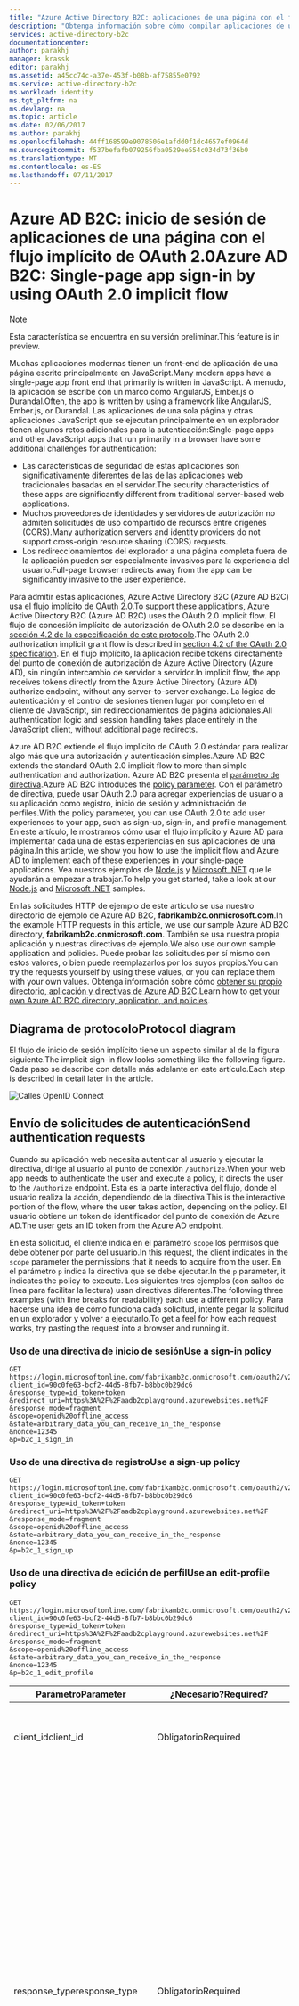 ```yaml
---
title: "Azure Active Directory B2C: aplicaciones de una página con el flujo implícito | Microsoft Docs"
description: "Obtenga información sobre cómo compilar aplicaciones de una página directamente con el flujo implícito de OAuth 2.0 con Azure Active Directory B2C."
services: active-directory-b2c
documentationcenter: 
author: parakhj
manager: krassk
editor: parakhj
ms.assetid: a45cc74c-a37e-453f-b08b-af75855e0792
ms.service: active-directory-b2c
ms.workload: identity
ms.tgt_pltfrm: na
ms.devlang: na
ms.topic: article
ms.date: 02/06/2017
ms.author: parakhj
ms.openlocfilehash: 44ff168599e9078506e1afdd0f1dc4657ef0964d
ms.sourcegitcommit: f537befafb079256fba0529ee554c034d73f36b0
ms.translationtype: MT
ms.contentlocale: es-ES
ms.lasthandoff: 07/11/2017
---
```

# <a name="azure-ad-b2c-single-page-app-sign-in-by-using-oauth-20-implicit-flow"></a><span data-ttu-id="a3aec-103">Azure AD B2C: inicio de sesión de aplicaciones de una página con el flujo implícito de OAuth 2.0</span><span class="sxs-lookup"><span data-stu-id="a3aec-103">Azure AD B2C: Single-page app sign-in by using OAuth 2.0 implicit flow</span></span>

> [!NOTE]
> <span data-ttu-id="a3aec-104">Esta característica se encuentra en su versión preliminar.</span><span class="sxs-lookup"><span data-stu-id="a3aec-104">This feature is in preview.</span></span>
> 

<span data-ttu-id="a3aec-105">Muchas aplicaciones modernas tienen un front-end de aplicación de una página escrito principalmente en JavaScript.</span><span class="sxs-lookup"><span data-stu-id="a3aec-105">Many modern apps have a single-page app front end that primarily is written in JavaScript.</span></span> <span data-ttu-id="a3aec-106">A menudo, la aplicación se escribe con un marco como AngularJS, Ember.js o Durandal.</span><span class="sxs-lookup"><span data-stu-id="a3aec-106">Often, the app is written by using a framework like AngularJS, Ember.js, or Durandal.</span></span> <span data-ttu-id="a3aec-107">Las aplicaciones de una sola página y otras aplicaciones JavaScript que se ejecutan principalmente en un explorador tienen algunos retos adicionales para la autenticación:</span><span class="sxs-lookup"><span data-stu-id="a3aec-107">Single-page apps and other JavaScript apps that run primarily in a browser have some additional challenges for authentication:</span></span>

* <span data-ttu-id="a3aec-108">Las características de seguridad de estas aplicaciones son significativamente diferentes de las de las aplicaciones web tradicionales basadas en el servidor.</span><span class="sxs-lookup"><span data-stu-id="a3aec-108">The security characteristics of these apps are significantly different from traditional server-based web applications.</span></span>
* <span data-ttu-id="a3aec-109">Muchos proveedores de identidades y servidores de autorización no admiten solicitudes de uso compartido de recursos entre orígenes (CORS).</span><span class="sxs-lookup"><span data-stu-id="a3aec-109">Many authorization servers and identity providers do not support cross-origin resource sharing (CORS) requests.</span></span>
* <span data-ttu-id="a3aec-110">Los redireccionamientos del explorador a una página completa fuera de la aplicación pueden ser especialmente invasivos para la experiencia del usuario.</span><span class="sxs-lookup"><span data-stu-id="a3aec-110">Full-page browser redirects away from the app can be significantly invasive to the user experience.</span></span>

<span data-ttu-id="a3aec-111">Para admitir estas aplicaciones, Azure Active Directory B2C (Azure AD B2C) usa el flujo implícito de OAuth 2.0.</span><span class="sxs-lookup"><span data-stu-id="a3aec-111">To support these applications, Azure Active Directory B2C (Azure AD B2C) uses the OAuth 2.0 implicit flow.</span></span> <span data-ttu-id="a3aec-112">El flujo de concesión implícito de autorización de OAuth 2.0 se describe en la [sección 4.2 de la especificación de este protocolo](http://tools.ietf.org/html/rfc6749).</span><span class="sxs-lookup"><span data-stu-id="a3aec-112">The OAuth 2.0 authorization implicit grant flow is described in [section 4.2 of the OAuth 2.0 specification](http://tools.ietf.org/html/rfc6749).</span></span> <span data-ttu-id="a3aec-113">En el flujo implícito, la aplicación recibe tokens directamente del punto de conexión de autorización de Azure Active Directory (Azure AD), sin ningún intercambio de servidor a servidor.</span><span class="sxs-lookup"><span data-stu-id="a3aec-113">In implicit flow, the app receives tokens directly from the Azure Active Directory (Azure AD) authorize endpoint, without any server-to-server exchange.</span></span> <span data-ttu-id="a3aec-114">La lógica de autenticación y el control de sesiones tienen lugar por completo en el cliente de JavaScript, sin redireccionamientos de página adicionales.</span><span class="sxs-lookup"><span data-stu-id="a3aec-114">All authentication logic and session handling takes place entirely in the JavaScript client, without additional page redirects.</span></span>

<span data-ttu-id="a3aec-115">Azure AD B2C extiende el flujo implícito de OAuth 2.0 estándar para realizar algo más que una autorización y autenticación simples.</span><span class="sxs-lookup"><span data-stu-id="a3aec-115">Azure AD B2C extends the standard OAuth 2.0 implicit flow to more than simple authentication and authorization.</span></span> <span data-ttu-id="a3aec-116">Azure AD B2C presenta el [parámetro de directiva](active-directory-b2c-reference-policies.md).</span><span class="sxs-lookup"><span data-stu-id="a3aec-116">Azure AD B2C introduces the [policy parameter](active-directory-b2c-reference-policies.md).</span></span> <span data-ttu-id="a3aec-117">Con el parámetro de directiva, puede usar OAuth 2.0 para agregar experiencias de usuario a su aplicación como registro, inicio de sesión y administración de perfiles.</span><span class="sxs-lookup"><span data-stu-id="a3aec-117">With the policy parameter, you can use OAuth 2.0 to add user experiences to your app, such as sign-up, sign-in, and profile management.</span></span> <span data-ttu-id="a3aec-118">En este artículo, le mostramos cómo usar el flujo implícito y Azure AD para implementar cada una de estas experiencias en sus aplicaciones de una página.</span><span class="sxs-lookup"><span data-stu-id="a3aec-118">In this article, we show you how to use the implicit flow and Azure AD to implement each of these experiences in your single-page applications.</span></span> <span data-ttu-id="a3aec-119">Vea nuestros ejemplos de [Node.js](https://github.com/Azure-Samples/active-directory-b2c-javascript-singlepageapp-nodejs-webapi) y [Microsoft .NET](https://github.com/Azure-Samples/active-directory-b2c-javascript-singlepageapp-dotnet-webapi) que le ayudarán a empezar a trabajar.</span><span class="sxs-lookup"><span data-stu-id="a3aec-119">To help you get started, take a look at our [Node.js](https://github.com/Azure-Samples/active-directory-b2c-javascript-singlepageapp-nodejs-webapi) and [Microsoft .NET](https://github.com/Azure-Samples/active-directory-b2c-javascript-singlepageapp-dotnet-webapi) samples.</span></span>

<span data-ttu-id="a3aec-120">En las solicitudes HTTP de ejemplo de este artículo se usa nuestro directorio de ejemplo de Azure AD B2C, **fabrikamb2c.onmicrosoft.com**.</span><span class="sxs-lookup"><span data-stu-id="a3aec-120">In the example HTTP requests in this article, we use our sample Azure AD B2C directory, **fabrikamb2c.onmicrosoft.com**.</span></span> <span data-ttu-id="a3aec-121">También se usa nuestra propia aplicación y nuestras directivas de ejemplo.</span><span class="sxs-lookup"><span data-stu-id="a3aec-121">We also use our own sample application and policies.</span></span> <span data-ttu-id="a3aec-122">Puede probar las solicitudes por sí mismo con estos valores, o bien puede reemplazarlos por los suyos propios.</span><span class="sxs-lookup"><span data-stu-id="a3aec-122">You can try the requests yourself by using these values, or you can replace them with your own values.</span></span>
<span data-ttu-id="a3aec-123">Obtenga información sobre cómo [obtener su propio directorio, aplicación y directivas de Azure AD B2C](#use-your-own-b2c-tenant).</span><span class="sxs-lookup"><span data-stu-id="a3aec-123">Learn how to [get your own Azure AD B2C directory, application, and policies](#use-your-own-b2c-tenant).</span></span>


## <a name="protocol-diagram"></a><span data-ttu-id="a3aec-124">Diagrama de protocolo</span><span class="sxs-lookup"><span data-stu-id="a3aec-124">Protocol diagram</span></span>

<span data-ttu-id="a3aec-125">El flujo de inicio de sesión implícito tiene un aspecto similar al de la figura siguiente.</span><span class="sxs-lookup"><span data-stu-id="a3aec-125">The implicit sign-in flow looks something like the following figure.</span></span> <span data-ttu-id="a3aec-126">Cada paso se describe con detalle más adelante en este artículo.</span><span class="sxs-lookup"><span data-stu-id="a3aec-126">Each step is described in detail later in the article.</span></span>

![Calles OpenID Connect](../media/active-directory-v2-flows/convergence_scenarios_implicit.png)

## <a name="send-authentication-requests"></a><span data-ttu-id="a3aec-128">Envío de solicitudes de autenticación</span><span class="sxs-lookup"><span data-stu-id="a3aec-128">Send authentication requests</span></span>
<span data-ttu-id="a3aec-129">Cuando su aplicación web necesita autenticar al usuario y ejecutar la directiva, dirige al usuario al punto de conexión `/authorize`.</span><span class="sxs-lookup"><span data-stu-id="a3aec-129">When your web app needs to authenticate the user and execute a policy, it directs the user to the `/authorize` endpoint.</span></span> <span data-ttu-id="a3aec-130">Esta es la parte interactiva del flujo, donde el usuario realiza la acción, dependiendo de la directiva.</span><span class="sxs-lookup"><span data-stu-id="a3aec-130">This is the interactive portion of the flow, where the user takes action, depending on the policy.</span></span> <span data-ttu-id="a3aec-131">El usuario obtiene un token de identificador del punto de conexión de Azure AD.</span><span class="sxs-lookup"><span data-stu-id="a3aec-131">The user gets an ID token from the Azure AD endpoint.</span></span>

<span data-ttu-id="a3aec-132">En esta solicitud, el cliente indica en el parámetro `scope` los permisos que debe obtener por parte del usuario.</span><span class="sxs-lookup"><span data-stu-id="a3aec-132">In this request, the client indicates in the `scope` parameter the permissions that it needs to acquire from the user.</span></span> <span data-ttu-id="a3aec-133">En el parámetro `p` indica la directiva que se debe ejecutar.</span><span class="sxs-lookup"><span data-stu-id="a3aec-133">In the `p` parameter, it indicates the policy to execute.</span></span> <span data-ttu-id="a3aec-134">Los siguientes tres ejemplos (con saltos de línea para facilitar la lectura) usan directivas diferentes.</span><span class="sxs-lookup"><span data-stu-id="a3aec-134">The following three examples (with line breaks for readability) each use a different policy.</span></span> <span data-ttu-id="a3aec-135">Para hacerse una idea de cómo funciona cada solicitud, intente pegar la solicitud en un explorador y volver a ejecutarlo.</span><span class="sxs-lookup"><span data-stu-id="a3aec-135">To get a feel for how each request works, try pasting the request into a browser and running it.</span></span>

### <a name="use-a-sign-in-policy"></a><span data-ttu-id="a3aec-136">Uso de una directiva de inicio de sesión</span><span class="sxs-lookup"><span data-stu-id="a3aec-136">Use a sign-in policy</span></span>
```
GET https://login.microsoftonline.com/fabrikamb2c.onmicrosoft.com/oauth2/v2.0/authorize?
client_id=90c0fe63-bcf2-44d5-8fb7-b8bbc0b29dc6
&response_type=id_token+token
&redirect_uri=https%3A%2F%2Faadb2cplayground.azurewebsites.net%2F
&response_mode=fragment
&scope=openid%20offline_access
&state=arbitrary_data_you_can_receive_in_the_response
&nonce=12345
&p=b2c_1_sign_in
```

### <a name="use-a-sign-up-policy"></a><span data-ttu-id="a3aec-137">Uso de una directiva de registro</span><span class="sxs-lookup"><span data-stu-id="a3aec-137">Use a sign-up policy</span></span>
```
GET https://login.microsoftonline.com/fabrikamb2c.onmicrosoft.com/oauth2/v2.0/authorize?
client_id=90c0fe63-bcf2-44d5-8fb7-b8bbc0b29dc6
&response_type=id_token+token
&redirect_uri=https%3A%2F%2Faadb2cplayground.azurewebsites.net%2F
&response_mode=fragment
&scope=openid%20offline_access
&state=arbitrary_data_you_can_receive_in_the_response
&nonce=12345
&p=b2c_1_sign_up
```

### <a name="use-an-edit-profile-policy"></a><span data-ttu-id="a3aec-138">Uso de una directiva de edición de perfil</span><span class="sxs-lookup"><span data-stu-id="a3aec-138">Use an edit-profile policy</span></span>
```
GET https://login.microsoftonline.com/fabrikamb2c.onmicrosoft.com/oauth2/v2.0/authorize?
client_id=90c0fe63-bcf2-44d5-8fb7-b8bbc0b29dc6
&response_type=id_token+token
&redirect_uri=https%3A%2F%2Faadb2cplayground.azurewebsites.net%2F
&response_mode=fragment
&scope=openid%20offline_access
&state=arbitrary_data_you_can_receive_in_the_response
&nonce=12345
&p=b2c_1_edit_profile
```

| <span data-ttu-id="a3aec-139">Parámetro</span><span class="sxs-lookup"><span data-stu-id="a3aec-139">Parameter</span></span> | <span data-ttu-id="a3aec-140">¿Necesario?</span><span class="sxs-lookup"><span data-stu-id="a3aec-140">Required?</span></span> | <span data-ttu-id="a3aec-141">Description</span><span class="sxs-lookup"><span data-stu-id="a3aec-141">Description</span></span> |
| --- | --- | --- |
| <span data-ttu-id="a3aec-142">client_id</span><span class="sxs-lookup"><span data-stu-id="a3aec-142">client_id</span></span> |<span data-ttu-id="a3aec-143">Obligatorio</span><span class="sxs-lookup"><span data-stu-id="a3aec-143">Required</span></span> |<span data-ttu-id="a3aec-144">Identificador de aplicación asignado a la aplicación en [Azure Portal](https://portal.azure.com).</span><span class="sxs-lookup"><span data-stu-id="a3aec-144">The application ID assigned to your app in the [Azure portal](https://portal.azure.com).</span></span> |
| <span data-ttu-id="a3aec-145">response_type</span><span class="sxs-lookup"><span data-stu-id="a3aec-145">response_type</span></span> |<span data-ttu-id="a3aec-146">Obligatorio</span><span class="sxs-lookup"><span data-stu-id="a3aec-146">Required</span></span> |<span data-ttu-id="a3aec-147">Debe incluir `id_token` para el inicio de sesión en OpenID Connect.</span><span class="sxs-lookup"><span data-stu-id="a3aec-147">Must include `id_token` for OpenID Connect sign-in.</span></span> <span data-ttu-id="a3aec-148">También puede incluir el tipo de respuesta `token`.</span><span class="sxs-lookup"><span data-stu-id="a3aec-148">It also can include the response type `token`.</span></span> <span data-ttu-id="a3aec-149">Si usa `token`, la aplicación puede recibir un token de acceso inmediatamente desde el punto de conexión autorizado sin realizar una segunda solicitud para autorizar el punto de conexión.</span><span class="sxs-lookup"><span data-stu-id="a3aec-149">If you use `token`, your app can immediately receive an access token from the authorize endpoint, without making a second request to the authorize endpoint.</span></span>  <span data-ttu-id="a3aec-150">Si usa el tipo de respuesta `token`, el parámetro `scope` debe contener un ámbito que indica para qué recurso se va a emitir el token.</span><span class="sxs-lookup"><span data-stu-id="a3aec-150">If you use the `token` response type, the `scope` parameter must contain a scope that indicates which resource to issue the token for.</span></span> |
| <span data-ttu-id="a3aec-151">redirect_uri</span><span class="sxs-lookup"><span data-stu-id="a3aec-151">redirect_uri</span></span> |<span data-ttu-id="a3aec-152">Recomendado</span><span class="sxs-lookup"><span data-stu-id="a3aec-152">Recommended</span></span> |<span data-ttu-id="a3aec-153">El URI de redireccionamiento de la aplicación, adonde la aplicación puede enviar y recibir las respuestas de autenticación.</span><span class="sxs-lookup"><span data-stu-id="a3aec-153">The redirect URI of your app, where authentication responses can be sent and received by your app.</span></span> <span data-ttu-id="a3aec-154">Debe coincidir exactamente con uno de los URI de redireccionamiento que ha registrado en el portal, con la excepción de que debe estar codificado como URL.</span><span class="sxs-lookup"><span data-stu-id="a3aec-154">It must exactly match one of the redirect URIs that you registered in the portal, except that it must be URL-encoded.</span></span> |
| <span data-ttu-id="a3aec-155">response_mode</span><span class="sxs-lookup"><span data-stu-id="a3aec-155">response_mode</span></span> |<span data-ttu-id="a3aec-156">Recomendado</span><span class="sxs-lookup"><span data-stu-id="a3aec-156">Recommended</span></span> |<span data-ttu-id="a3aec-157">Especifica el método que se usará para enviar el token resultante de nuevo a la aplicación.</span><span class="sxs-lookup"><span data-stu-id="a3aec-157">Specifies the method to use to send the resulting token back to your app.</span></span>  <span data-ttu-id="a3aec-158">Para los flujos implícitos, use `fragment`.</span><span class="sxs-lookup"><span data-stu-id="a3aec-158">For implicit flows, use `fragment`.</span></span> |
| <span data-ttu-id="a3aec-159">ámbito</span><span class="sxs-lookup"><span data-stu-id="a3aec-159">scope</span></span> |<span data-ttu-id="a3aec-160">Obligatorio</span><span class="sxs-lookup"><span data-stu-id="a3aec-160">Required</span></span> |<span data-ttu-id="a3aec-161">Una lista de ámbitos separada por espacios.</span><span class="sxs-lookup"><span data-stu-id="a3aec-161">A space-separated list of scopes.</span></span> <span data-ttu-id="a3aec-162">Un valor de ámbito único indica a Azure AD los dos permisos que se solicitan.</span><span class="sxs-lookup"><span data-stu-id="a3aec-162">A single scope value indicates to Azure AD both of the permissions that are being requested.</span></span> <span data-ttu-id="a3aec-163">El ámbito `openid` indica un permiso para iniciar sesión con el usuario y obtener los datos del usuario en forma de tokens de identificador.</span><span class="sxs-lookup"><span data-stu-id="a3aec-163">The `openid` scope indicates a permission to sign in the user and get data about the user in the form of ID tokens.</span></span> <span data-ttu-id="a3aec-164">(Hablaremos sobre esto posteriormente en el artículo). El ámbito `offline_access` es opcional para las aplicaciones web.</span><span class="sxs-lookup"><span data-stu-id="a3aec-164">(We'll talk about this more later in the article.) The `offline_access` scope is optional for web apps.</span></span> <span data-ttu-id="a3aec-165">Indica que la aplicación necesita un token de actualización para un acceso de larga duración a los recursos.</span><span class="sxs-lookup"><span data-stu-id="a3aec-165">It indicates that your app needs a refresh token for long-lived access to resources.</span></span> |
| <span data-ttu-id="a3aec-166">state</span><span class="sxs-lookup"><span data-stu-id="a3aec-166">state</span></span> |<span data-ttu-id="a3aec-167">Recomendado</span><span class="sxs-lookup"><span data-stu-id="a3aec-167">Recommended</span></span> |<span data-ttu-id="a3aec-168">Un valor incluido en la solicitud que también se devolverá en la respuesta del token.</span><span class="sxs-lookup"><span data-stu-id="a3aec-168">A value included in the request that also is returned in the token response.</span></span> <span data-ttu-id="a3aec-169">Puede ser una cadena de cualquier contenido que quiera usar.</span><span class="sxs-lookup"><span data-stu-id="a3aec-169">It can be a string of any content that you want to use.</span></span> <span data-ttu-id="a3aec-170">Se suele usar un valor único generado de manera aleatoria para evitar los ataques de falsificación de solicitudes entre sitios.</span><span class="sxs-lookup"><span data-stu-id="a3aec-170">Usually, a randomly generated, unique value is used, to prevent cross-site request forgery attacks.</span></span> <span data-ttu-id="a3aec-171">El estado también se usa para codificar información sobre el estado del usuario en la aplicación antes de que se haya producido la solicitud de autenticación, por ejemplo, la página en la que estaban.</span><span class="sxs-lookup"><span data-stu-id="a3aec-171">The state is also used to encode information about the user's state in the app before the authentication request occurred, like the page they were on.</span></span> |
| <span data-ttu-id="a3aec-172">valor de seguridad</span><span class="sxs-lookup"><span data-stu-id="a3aec-172">nonce</span></span> |<span data-ttu-id="a3aec-173">Obligatorio</span><span class="sxs-lookup"><span data-stu-id="a3aec-173">Required</span></span> |<span data-ttu-id="a3aec-174">Un valor incluido en la solicitud (generada por la aplicación), que se incluye en el token de identificador resultante como una notificación.</span><span class="sxs-lookup"><span data-stu-id="a3aec-174">A value included in the request (generated by the app) that is included in the resulting ID token as a claim.</span></span> <span data-ttu-id="a3aec-175">La aplicación puede comprobar este valor para mitigar los ataques de reproducción de token.</span><span class="sxs-lookup"><span data-stu-id="a3aec-175">The app can then verify this value to mitigate token replay attacks.</span></span> <span data-ttu-id="a3aec-176">Normalmente, el valor es una cadena única aleatoria que puede usarse para identificar el origen de la solicitud.</span><span class="sxs-lookup"><span data-stu-id="a3aec-176">Usually, the value is a randomized, unique string that can be used to identify the origin of the request.</span></span> |
| <span data-ttu-id="a3aec-177">p</span><span class="sxs-lookup"><span data-stu-id="a3aec-177">p</span></span> |<span data-ttu-id="a3aec-178">Obligatorio</span><span class="sxs-lookup"><span data-stu-id="a3aec-178">Required</span></span> |<span data-ttu-id="a3aec-179">La directiva que se va a ejecutar.</span><span class="sxs-lookup"><span data-stu-id="a3aec-179">The policy to execute.</span></span> <span data-ttu-id="a3aec-180">Es el nombre de una directiva que se crea en el inquilino de Azure AD B2C.</span><span class="sxs-lookup"><span data-stu-id="a3aec-180">It's the name of a policy that is created in your Azure AD B2C tenant.</span></span> <span data-ttu-id="a3aec-181">El valor del nombre de directiva debe comenzar por **b2c\_1\_**.</span><span class="sxs-lookup"><span data-stu-id="a3aec-181">The policy name value should begin with **b2c\_1\_**.</span></span> <span data-ttu-id="a3aec-182">Para obtener más información, vea [Directivas integradas de Azure AD B2C](active-directory-b2c-reference-policies.md).</span><span class="sxs-lookup"><span data-stu-id="a3aec-182">For more information, see [Azure AD B2C built-in policies](active-directory-b2c-reference-policies.md).</span></span> |
| <span data-ttu-id="a3aec-183">símbolo del sistema</span><span class="sxs-lookup"><span data-stu-id="a3aec-183">prompt</span></span> |<span data-ttu-id="a3aec-184">Opcional</span><span class="sxs-lookup"><span data-stu-id="a3aec-184">Optional</span></span> |<span data-ttu-id="a3aec-185">El tipo de interacción con el usuario que se necesita.</span><span class="sxs-lookup"><span data-stu-id="a3aec-185">The type of user interaction that's required.</span></span> <span data-ttu-id="a3aec-186">Actualmente, el único valor válido es `login`.</span><span class="sxs-lookup"><span data-stu-id="a3aec-186">Currently, the only valid value is `login`.</span></span> <span data-ttu-id="a3aec-187">Esto obliga al usuario a escribir sus credenciales en esa solicitud.</span><span class="sxs-lookup"><span data-stu-id="a3aec-187">This forces the user to enter their credentials on that request.</span></span> <span data-ttu-id="a3aec-188">El inicio de sesión único no surtirá efecto.</span><span class="sxs-lookup"><span data-stu-id="a3aec-188">Single sign-on will not take effect.</span></span> |

<span data-ttu-id="a3aec-189">En este punto se pedirá al usuario que complete el flujo de trabajo de la directiva.</span><span class="sxs-lookup"><span data-stu-id="a3aec-189">At this point, the user is asked to complete the policy's workflow.</span></span> <span data-ttu-id="a3aec-190">Esto puede implicar que el usuario tenga que escribir su nombre de usuario y contraseña, iniciar sesión con una identidad social, registrarse en el directorio o realizar otros pasos.</span><span class="sxs-lookup"><span data-stu-id="a3aec-190">This might involve the user entering their username and password, signing in with a social identity, signing up for the directory, or any other number of steps.</span></span> <span data-ttu-id="a3aec-191">Las acciones del usuario dependerán de cómo se defina la directiva.</span><span class="sxs-lookup"><span data-stu-id="a3aec-191">User actions depend on how the policy is defined.</span></span>

<span data-ttu-id="a3aec-192">Cuando el usuario haya completado la directiva, Azure AD devolverá una respuesta a la aplicación en el valor que ha usado para `redirect_uri`.</span><span class="sxs-lookup"><span data-stu-id="a3aec-192">After the user completes the policy, Azure AD returns a response to your app at the value you used for `redirect_uri`.</span></span> <span data-ttu-id="a3aec-193">Usa el método especificado en el parámetro `response_mode`.</span><span class="sxs-lookup"><span data-stu-id="a3aec-193">It uses the method specified in the `response_mode` parameter.</span></span> <span data-ttu-id="a3aec-194">La respuesta es exactamente la misma para cada uno de los escenarios de acción del usuario, independientemente de la directiva que se haya ejecutado.</span><span class="sxs-lookup"><span data-stu-id="a3aec-194">The response is exactly the same for each of the user action scenarios, independent of the policy that was executed.</span></span>

### <a name="successful-response"></a><span data-ttu-id="a3aec-195">Respuesta correcta</span><span class="sxs-lookup"><span data-stu-id="a3aec-195">Successful response</span></span>
<span data-ttu-id="a3aec-196">Una respuesta correcta que usa `response_mode=fragment` y `response_type=id_token+token` es como la siguiente, con saltos de línea para mejorar la legibilidad:</span><span class="sxs-lookup"><span data-stu-id="a3aec-196">A successful response that uses `response_mode=fragment` and `response_type=id_token+token` looks like the following, with line breaks for legibility:</span></span>

```
GET https://aadb2cplayground.azurewebsites.net/#
access_token=eyJ0eXAiOiJKV1QiLCJhbGciOiJSUzI1NiIsIng1dCI6Ik5HVEZ2ZEstZnl0aEV1Q...
&token_type=Bearer
&expires_in=3599
&scope="90c0fe63-bcf2-44d5-8fb7-b8bbc0b29dc6 offline_access",
&id_token=eyJ0eXAiOiJKV1QiLCJhbGciOiJSUzI1NiIsIng1dCI6Ik5HVEZ2ZEstZnl0aEV1Q...
&state=arbitrary_data_you_sent_earlier
```

| <span data-ttu-id="a3aec-197">Parámetro</span><span class="sxs-lookup"><span data-stu-id="a3aec-197">Parameter</span></span> | <span data-ttu-id="a3aec-198">Description</span><span class="sxs-lookup"><span data-stu-id="a3aec-198">Description</span></span> |
| --- | --- |
| <span data-ttu-id="a3aec-199">access_token</span><span class="sxs-lookup"><span data-stu-id="a3aec-199">access_token</span></span> |<span data-ttu-id="a3aec-200">El token de acceso que solicitó la aplicación.</span><span class="sxs-lookup"><span data-stu-id="a3aec-200">The access token that the app requested.</span></span>  <span data-ttu-id="a3aec-201">El token de acceso no se debe descodificar o inspeccionar de otro modo.</span><span class="sxs-lookup"><span data-stu-id="a3aec-201">The access token should not be decoded or otherwise inspected.</span></span> <span data-ttu-id="a3aec-202">Puede tratarse como una cadena opaca.</span><span class="sxs-lookup"><span data-stu-id="a3aec-202">It can be treated as an opaque string.</span></span> |
| <span data-ttu-id="a3aec-203">token_type</span><span class="sxs-lookup"><span data-stu-id="a3aec-203">token_type</span></span> |<span data-ttu-id="a3aec-204">El valor del tipo de token.</span><span class="sxs-lookup"><span data-stu-id="a3aec-204">The token type value.</span></span> <span data-ttu-id="a3aec-205">El único tipo que admite Azure AD es portador.</span><span class="sxs-lookup"><span data-stu-id="a3aec-205">The only type that Azure AD supports is Bearer.</span></span> |
| <span data-ttu-id="a3aec-206">expires_in</span><span class="sxs-lookup"><span data-stu-id="a3aec-206">expires_in</span></span> |<span data-ttu-id="a3aec-207">El período de validez del token de acceso (en segundos).</span><span class="sxs-lookup"><span data-stu-id="a3aec-207">The length of time that the access token is valid (in seconds).</span></span> |
| <span data-ttu-id="a3aec-208">ámbito</span><span class="sxs-lookup"><span data-stu-id="a3aec-208">scope</span></span> |<span data-ttu-id="a3aec-209">Los ámbitos para los que el token es válido.</span><span class="sxs-lookup"><span data-stu-id="a3aec-209">The scopes that the token is valid for.</span></span> <span data-ttu-id="a3aec-210">También puede usar ámbitos para almacenar en caché los tokens para su posterior uso.</span><span class="sxs-lookup"><span data-stu-id="a3aec-210">You also can use scopes to cache tokens for later use.</span></span> |
| <span data-ttu-id="a3aec-211">ID_token</span><span class="sxs-lookup"><span data-stu-id="a3aec-211">id_token</span></span> |<span data-ttu-id="a3aec-212">El token de identificador que la aplicación solicitó.</span><span class="sxs-lookup"><span data-stu-id="a3aec-212">The ID token that the app requested.</span></span> <span data-ttu-id="a3aec-213">Puede usar el token de identificador para comprobar la identidad del usuario y comenzar una sesión con el usuario.</span><span class="sxs-lookup"><span data-stu-id="a3aec-213">You can use the ID token to verify the user's identity and begin a session with the user.</span></span> <span data-ttu-id="a3aec-214">Para obtener más información sobre los tokens de identificador y su contenido, vea [Azure AD B2C: referencia de tokens](active-directory-b2c-reference-tokens.md).</span><span class="sxs-lookup"><span data-stu-id="a3aec-214">For more information about ID tokens and their contents, see the [Azure AD B2C token reference](active-directory-b2c-reference-tokens.md).</span></span> |
| <span data-ttu-id="a3aec-215">state</span><span class="sxs-lookup"><span data-stu-id="a3aec-215">state</span></span> |<span data-ttu-id="a3aec-216">Si un parámetro `state` está incluido en la solicitud, debería aparecer el mismo valor en la respuesta.</span><span class="sxs-lookup"><span data-stu-id="a3aec-216">If a `state` parameter is included in the request, the same value should appear in the response.</span></span> <span data-ttu-id="a3aec-217">La aplicación debe comprobar que los valores `state` de la solicitud y de la respuesta sean idénticos.</span><span class="sxs-lookup"><span data-stu-id="a3aec-217">The app should verify that the `state` values in the request and response are identical.</span></span> |

### <a name="error-response"></a><span data-ttu-id="a3aec-218">Respuesta de error</span><span class="sxs-lookup"><span data-stu-id="a3aec-218">Error response</span></span>
<span data-ttu-id="a3aec-219">Las respuestas de error también se pueden enviar al URI de redireccionamiento para que la aplicación pueda controlarlas correctamente:</span><span class="sxs-lookup"><span data-stu-id="a3aec-219">Error responses also can be sent to the redirect URI so that the app can handle them appropriately:</span></span>

```
GET https://aadb2cplayground.azurewebsites.net/#
error=access_denied
&error_description=the+user+canceled+the+authentication
&state=arbitrary_data_you_can_receive_in_the_response
```

| <span data-ttu-id="a3aec-220">Parámetro</span><span class="sxs-lookup"><span data-stu-id="a3aec-220">Parameter</span></span> | <span data-ttu-id="a3aec-221">Description</span><span class="sxs-lookup"><span data-stu-id="a3aec-221">Description</span></span> |
| --- | --- |
| <span data-ttu-id="a3aec-222">error</span><span class="sxs-lookup"><span data-stu-id="a3aec-222">error</span></span> |<span data-ttu-id="a3aec-223">Una cadena de código de error que se usa para clasificar los tipos de errores que se producen.</span><span class="sxs-lookup"><span data-stu-id="a3aec-223">An error code string used to classify types of errors that occur.</span></span> <span data-ttu-id="a3aec-224">También puede usar el código de error para el control de errores.</span><span class="sxs-lookup"><span data-stu-id="a3aec-224">You also can use the error code for error handling.</span></span> |
| <span data-ttu-id="a3aec-225">error_description</span><span class="sxs-lookup"><span data-stu-id="a3aec-225">error_description</span></span> |<span data-ttu-id="a3aec-226">Un mensaje de error específico que puede ayudarlo a identificar la causa raíz de un error de autenticación.</span><span class="sxs-lookup"><span data-stu-id="a3aec-226">A specific error message that can help you identify the root cause of an authentication error.</span></span> |
| <span data-ttu-id="a3aec-227">state</span><span class="sxs-lookup"><span data-stu-id="a3aec-227">state</span></span> |<span data-ttu-id="a3aec-228">Vea la descripción completa en la tabla anterior.</span><span class="sxs-lookup"><span data-stu-id="a3aec-228">See the full description in the preceding table.</span></span> <span data-ttu-id="a3aec-229">Si un parámetro `state` está incluido en la solicitud, debería aparecer el mismo valor en la respuesta.</span><span class="sxs-lookup"><span data-stu-id="a3aec-229">If a `state` parameter is included in the request, the same value should appear in the response.</span></span> <span data-ttu-id="a3aec-230">La aplicación debe comprobar que los valores `state` de la solicitud y de la respuesta sean idénticos.</span><span class="sxs-lookup"><span data-stu-id="a3aec-230">The app should verify that the `state` values in the request and response are identical.</span></span>|

## <a name="validate-the-id-token"></a><span data-ttu-id="a3aec-231">Validar el token de identificador</span><span class="sxs-lookup"><span data-stu-id="a3aec-231">Validate the ID token</span></span>
<span data-ttu-id="a3aec-232">Recibir un token de identificador no es suficiente para autenticar al usuario.</span><span class="sxs-lookup"><span data-stu-id="a3aec-232">Receiving an ID token is not enough to authenticate the user.</span></span> <span data-ttu-id="a3aec-233">Debe validar la firma del token de identificador y comprobar las notificaciones en el token en función de los requisitos de la aplicación.</span><span class="sxs-lookup"><span data-stu-id="a3aec-233">You must validate the ID token's signature, and verify the claims in the token per your app's requirements.</span></span> <span data-ttu-id="a3aec-234">Azure AD B2C usa [tokens web JSON (JWT)](http://self-issued.info/docs/draft-ietf-oauth-json-web-token.html) y la criptografía de clave pública para firmar los tokens y comprobar que son válidos.</span><span class="sxs-lookup"><span data-stu-id="a3aec-234">Azure AD B2C uses [JSON Web Tokens (JWTs)](http://self-issued.info/docs/draft-ietf-oauth-json-web-token.html) and public key cryptography to sign tokens and verify that they are valid.</span></span>

<span data-ttu-id="a3aec-235">Muchas bibliotecas de código abierto están disponibles para validar los JWT, según su lenguaje preferido.</span><span class="sxs-lookup"><span data-stu-id="a3aec-235">Many open-source libraries are available for validating JWTs, depending on the language you prefer to use.</span></span> <span data-ttu-id="a3aec-236">Considere la posibilidad de explorar las bibliotecas de código abierto disponibles, en lugar de implementar su propia lógica de validación.</span><span class="sxs-lookup"><span data-stu-id="a3aec-236">Consider exploring available open-source libraries rather than implementing your own validation logic.</span></span> <span data-ttu-id="a3aec-237">Puede usar la información de este artículo para ayudarle a obtener información sobre cómo usar correctamente esas bibliotecas.</span><span class="sxs-lookup"><span data-stu-id="a3aec-237">You can use the information in this article to help you learn how to properly use those libraries.</span></span>

<span data-ttu-id="a3aec-238">Azure AD B2C tiene un punto de conexión de metadatos OpenID Connect.</span><span class="sxs-lookup"><span data-stu-id="a3aec-238">Azure AD B2C has an OpenID Connect metadata endpoint.</span></span> <span data-ttu-id="a3aec-239">Una aplicación puede usar el punto de conexión para obtener información sobre Azure AD B2C en tiempo de ejecución.</span><span class="sxs-lookup"><span data-stu-id="a3aec-239">An app can use the endpoint to fetch information about Azure AD B2C at runtime.</span></span> <span data-ttu-id="a3aec-240">En esta información se incluyen los extremos, los contenidos del token y las claves de firma de los token.</span><span class="sxs-lookup"><span data-stu-id="a3aec-240">This information includes endpoints, token contents, and token signing keys.</span></span> <span data-ttu-id="a3aec-241">Hay un documento de metadatos JSON para cada directiva en su inquilino de Azure AD B2C.</span><span class="sxs-lookup"><span data-stu-id="a3aec-241">There is a JSON metadata document for each policy in your Azure AD B2C tenant.</span></span> <span data-ttu-id="a3aec-242">Por ejemplo, el documento de metadatos para la directiva b2c_1_sign_in del inquilino fabrikamb2c.onmicrosoft.com se encuentra en:</span><span class="sxs-lookup"><span data-stu-id="a3aec-242">For example, the metadata document for the b2c_1_sign_in policy in the fabrikamb2c.onmicrosoft.com tenant is located at:</span></span>

`https://login.microsoftonline.com/fabrikamb2c.onmicrosoft.com/v2.0/.well-known/openid-configuration?p=b2c_1_sign_in`

<span data-ttu-id="a3aec-243">Una de las propiedades de este documento de configuración es `jwks_uri`.</span><span class="sxs-lookup"><span data-stu-id="a3aec-243">One of the properties of this configuration document is the `jwks_uri`.</span></span> <span data-ttu-id="a3aec-244">El valor de la misma directiva sería:</span><span class="sxs-lookup"><span data-stu-id="a3aec-244">The value for the same policy would be:</span></span>

`https://login.microsoftonline.com/fabrikamb2c.onmicrosoft.com/discovery/v2.0/keys?p=b2c_1_sign_in`

<span data-ttu-id="a3aec-245">Para determinar qué directiva se ha usado para firmar un token de identificador (y de dónde obtener los metadatos), tiene dos opciones.</span><span class="sxs-lookup"><span data-stu-id="a3aec-245">To determine which policy was used to sign an ID token (and where to fetch the metadata from), you have two options.</span></span> <span data-ttu-id="a3aec-246">En primer lugar, el nombre de la directiva se incluye en la notificación `acr` de `id_token`.</span><span class="sxs-lookup"><span data-stu-id="a3aec-246">First, the policy name is included in the `acr` claim in `id_token`.</span></span> <span data-ttu-id="a3aec-247">Para obtener más información sobre cómo analizar las notificaciones de un token de identificador, vea [Azure AD B2C: referencia de tokens](active-directory-b2c-reference-tokens.md).</span><span class="sxs-lookup"><span data-stu-id="a3aec-247">For information about how to parse the claims from an ID token, see the [Azure AD B2C token reference](active-directory-b2c-reference-tokens.md).</span></span> <span data-ttu-id="a3aec-248">La otra opción consiste en codificar la directiva en el valor del parámetro `state` al emitir la solicitud.</span><span class="sxs-lookup"><span data-stu-id="a3aec-248">Your other option is to encode the policy in the value of the `state` parameter when you issue the request.</span></span> <span data-ttu-id="a3aec-249">Después, descodifique el parámetro `state` para determinar qué directiva se ha usado.</span><span class="sxs-lookup"><span data-stu-id="a3aec-249">Then, decode the `state` parameter to determine which policy was used.</span></span> <span data-ttu-id="a3aec-250">Cualquiera de estos métodos es válido.</span><span class="sxs-lookup"><span data-stu-id="a3aec-250">Either method is valid.</span></span>

<span data-ttu-id="a3aec-251">Cuando haya adquirido el documento de metadatos del punto de conexión de metadatos de OpenID Connect, podrá usar las claves públicas RSA-256 (que están ubicadas en este punto de conexión) para validar la firma del token de identificador.</span><span class="sxs-lookup"><span data-stu-id="a3aec-251">After you've acquired the metadata document from the OpenID Connect metadata endpoint, you can use the RSA-256 public keys (located at this endpoint) to validate the signature of the ID token.</span></span> <span data-ttu-id="a3aec-252">Podría haber varias claves enumeradas en este punto de conexión en cualquier momento, cada una identificada con una `kid`.</span><span class="sxs-lookup"><span data-stu-id="a3aec-252">There might be multiple keys listed at this endpoint at any given time, each identified by a `kid`.</span></span> <span data-ttu-id="a3aec-253">El encabezado de `id_token` también contiene una notificación `kid`.</span><span class="sxs-lookup"><span data-stu-id="a3aec-253">The header of `id_token` also contains a `kid` claim.</span></span> <span data-ttu-id="a3aec-254">Indica cuál de estas claves se ha usado para firmar el token de identificador.</span><span class="sxs-lookup"><span data-stu-id="a3aec-254">It indicates which of these keys was used to sign the ID token.</span></span> <span data-ttu-id="a3aec-255">Para obtener más información, incluida la información para [validar los tokens](active-directory-b2c-reference-tokens.md#token-validation), vea [Azure AD B2C: referencia de tokens](active-directory-b2c-reference-tokens.md).</span><span class="sxs-lookup"><span data-stu-id="a3aec-255">For more information, including learning about [validating tokens](active-directory-b2c-reference-tokens.md#token-validation), see the [Azure AD B2C token reference](active-directory-b2c-reference-tokens.md).</span></span>
<!--TODO: Improve the information on this-->

<span data-ttu-id="a3aec-256">Después de que valide la firma del token de identificador, varias notificaciones necesitan comprobarse.</span><span class="sxs-lookup"><span data-stu-id="a3aec-256">After you validate the signature of the ID token, several claims require verification.</span></span> <span data-ttu-id="a3aec-257">Por ejemplo:</span><span class="sxs-lookup"><span data-stu-id="a3aec-257">For example:</span></span>

* <span data-ttu-id="a3aec-258">Valide la notificación `nonce` para evitar ataques de reproducción del token.</span><span class="sxs-lookup"><span data-stu-id="a3aec-258">Validate the `nonce` claim to prevent token replay attacks.</span></span> <span data-ttu-id="a3aec-259">Su valor debería ser el que especificó en la solicitud de inicio de sesión.</span><span class="sxs-lookup"><span data-stu-id="a3aec-259">Its value should be what you specified in the sign-in request.</span></span>
* <span data-ttu-id="a3aec-260">Valide la notificación `aud` para asegurarse de que se ha generado el token de identificador para su aplicación.</span><span class="sxs-lookup"><span data-stu-id="a3aec-260">Validate the `aud` claim to ensure that the ID token was issued for your app.</span></span> <span data-ttu-id="a3aec-261">Su valor debería ser el identificador de la aplicación.</span><span class="sxs-lookup"><span data-stu-id="a3aec-261">Its value should be the application ID of your app.</span></span>
* <span data-ttu-id="a3aec-262">Valide las notificaciones `iat` y `exp` para asegurarse de que el token de identificador no ha expirado.</span><span class="sxs-lookup"><span data-stu-id="a3aec-262">Validate the `iat` and `exp` claims to ensure that the ID token has not expired.</span></span>

<span data-ttu-id="a3aec-263">Varias validaciones más que debe realizar se describen en detalle en la [especificación de OpenID Connect Core](http://openid.net/specs/openid-connect-core-1_0.html).</span><span class="sxs-lookup"><span data-stu-id="a3aec-263">Several more validations that you should perform are described in detail in the [OpenID Connect Core Spec](http://openid.net/specs/openid-connect-core-1_0.html).</span></span> <span data-ttu-id="a3aec-264">Podría también querer validar notificaciones adicionales, en función de su escenario.</span><span class="sxs-lookup"><span data-stu-id="a3aec-264">You might also want to validate additional claims, depending on your scenario.</span></span> <span data-ttu-id="a3aec-265">Algunas validaciones comunes incluyen:</span><span class="sxs-lookup"><span data-stu-id="a3aec-265">Some common validations include:</span></span>

* <span data-ttu-id="a3aec-266">Asegurarse de que la organización o el usuario se han registrado en la aplicación.</span><span class="sxs-lookup"><span data-stu-id="a3aec-266">Ensuring that the user or organization has signed up for the app.</span></span>
* <span data-ttu-id="a3aec-267">Asegurarse de que el usuario tiene la autorización y los privilegios adecuados.</span><span class="sxs-lookup"><span data-stu-id="a3aec-267">Ensuring that the user has proper authorization and privileges.</span></span>
* <span data-ttu-id="a3aec-268">Asegurarse de que se haya producido un determinado nivel de autenticación, como al usar Azure Multi-Factor Authentication.</span><span class="sxs-lookup"><span data-stu-id="a3aec-268">Ensuring that a certain strength of authentication has occurred, such as by using Azure Multi-Factor Authentication.</span></span>

<span data-ttu-id="a3aec-269">Para obtener más información sobre las notificaciones en un token de identificador, vea [Azure AD B2C: referencia de tokens](active-directory-b2c-reference-tokens.md).</span><span class="sxs-lookup"><span data-stu-id="a3aec-269">For more information about the claims in an ID token, see the [Azure AD B2C token reference](active-directory-b2c-reference-tokens.md).</span></span>

<span data-ttu-id="a3aec-270">Una vez que valide completamente el token de identificador, puede comenzar una sesión con el usuario.</span><span class="sxs-lookup"><span data-stu-id="a3aec-270">After you have completely validated the ID token, you can begin a session with the user.</span></span> <span data-ttu-id="a3aec-271">Use las notificaciones del token de identificador para obtener información sobre el usuario en la aplicación.</span><span class="sxs-lookup"><span data-stu-id="a3aec-271">In your app, use the claims in the ID token to obtain information about the user.</span></span> <span data-ttu-id="a3aec-272">Esta información puede usarse para su visualización, registros, autorizaciones, etc.</span><span class="sxs-lookup"><span data-stu-id="a3aec-272">This information can be used for display, records, authorization, and so on.</span></span>

## <a name="get-access-tokens"></a><span data-ttu-id="a3aec-273">Obtención de tokens de acceso</span><span class="sxs-lookup"><span data-stu-id="a3aec-273">Get access tokens</span></span>
<span data-ttu-id="a3aec-274">Si lo único que sus aplicaciones web necesitan hacer es ejecutar directivas, puede omitir las secciones siguientes.</span><span class="sxs-lookup"><span data-stu-id="a3aec-274">If the only thing your web apps needs to do is execute policies, you can skip the next few sections.</span></span> <span data-ttu-id="a3aec-275">La información de las siguientes secciones se aplica solo a las aplicaciones web que necesitan realizar llamadas autenticadas a una API web y que están protegidas por Azure AD B2C.</span><span class="sxs-lookup"><span data-stu-id="a3aec-275">The information in the following sections are applicable only to web apps that need to make authenticated calls to a web API, and which are protected by Azure AD B2C.</span></span>

<span data-ttu-id="a3aec-276">Ahora que ha iniciado la sesión del usuario en su aplicación de una página, puede obtener tokens de acceso para llamar a las API web que están protegidas por Azure AD.</span><span class="sxs-lookup"><span data-stu-id="a3aec-276">Now that you've signed the user in to your single-page app, you can get access tokens for calling web APIs that are secured by Azure AD.</span></span> <span data-ttu-id="a3aec-277">Incluso si ya ha recibido un token mediante el tipo de respuesta `token`, puede usar este método para adquirir tokens para recursos adicionales sin redirigir al usuario para que vuelva a iniciar sesión.</span><span class="sxs-lookup"><span data-stu-id="a3aec-277">Even if you have already received a token by using the `token` response type, you can use this method to acquire tokens for additional resources without redirecting the user to sign in again.</span></span>

<span data-ttu-id="a3aec-278">En el flujo de aplicación web normal, podría hacer esto realizando una solicitud al punto de conexión `/token`.</span><span class="sxs-lookup"><span data-stu-id="a3aec-278">In a typical web app flow, you would do this by making a request to the `/token` endpoint.</span></span>  <span data-ttu-id="a3aec-279">En cambio, el punto de conexión no admite solicitudes CORS, así que las llamadas a AJAX para obtener y actualizar los tokens no son una opción.</span><span class="sxs-lookup"><span data-stu-id="a3aec-279">However, the endpoint does not support CORS requests, so making AJAX calls to get and refresh tokens is not an option.</span></span> <span data-ttu-id="a3aec-280">En su lugar, puede usar el flujo implícito en un elemento iframe HTML oculto para obtener nuevos tokens para otras API web.</span><span class="sxs-lookup"><span data-stu-id="a3aec-280">Instead, you can use the implicit flow in a hidden HTML iframe element to get new tokens for other web APIs.</span></span> <span data-ttu-id="a3aec-281">Aquí se muestra un ejemplo, con saltos de línea por motivos de legibilidad:</span><span class="sxs-lookup"><span data-stu-id="a3aec-281">Here's an example, with line breaks for legibility:</span></span>

```

https://login.microsoftonline.com/fabrikamb2c.onmicrosoft.com/oauth2/v2.0/authorize?
client_id=90c0fe63-bcf2-44d5-8fb7-b8bbc0b29dc6
&response_type=token
&redirect_uri=https%3A%2F%2Faadb2cplayground.azurewebsites.net%2F
&scope=https%3A%2F%2Fapi.contoso.com%2Ftasks.read
&response_mode=fragment
&state=arbitrary_data_you_can_receive_in_the_response
&nonce=12345
&prompt=none
&domain_hint=organizations
&login_hint=myuser@mycompany.com
&p=b2c_1_sign_in
```

| <span data-ttu-id="a3aec-282">Parámetro</span><span class="sxs-lookup"><span data-stu-id="a3aec-282">Parameter</span></span> | <span data-ttu-id="a3aec-283">¿Necesario?</span><span class="sxs-lookup"><span data-stu-id="a3aec-283">Required?</span></span> | <span data-ttu-id="a3aec-284">Description</span><span class="sxs-lookup"><span data-stu-id="a3aec-284">Description</span></span> |
| --- | --- | --- |
| <span data-ttu-id="a3aec-285">client_id</span><span class="sxs-lookup"><span data-stu-id="a3aec-285">client_id</span></span> |<span data-ttu-id="a3aec-286">Obligatorio</span><span class="sxs-lookup"><span data-stu-id="a3aec-286">Required</span></span> |<span data-ttu-id="a3aec-287">Identificador de aplicación asignado a la aplicación en [Azure Portal](https://portal.azure.com).</span><span class="sxs-lookup"><span data-stu-id="a3aec-287">The application ID assigned to your app in the [Azure portal](https://portal.azure.com).</span></span> |
| <span data-ttu-id="a3aec-288">response_type</span><span class="sxs-lookup"><span data-stu-id="a3aec-288">response_type</span></span> |<span data-ttu-id="a3aec-289">Obligatorio</span><span class="sxs-lookup"><span data-stu-id="a3aec-289">Required</span></span> |<span data-ttu-id="a3aec-290">Debe incluir `id_token` para el inicio de sesión en OpenID Connect.</span><span class="sxs-lookup"><span data-stu-id="a3aec-290">Must include `id_token` for OpenID Connect sign-in.</span></span>  <span data-ttu-id="a3aec-291">También puede incluir el tipo de respuesta `token`.</span><span class="sxs-lookup"><span data-stu-id="a3aec-291">It might also include the response type `token`.</span></span> <span data-ttu-id="a3aec-292">Si usa `token` aquí, la aplicación puede recibir un token de acceso inmediatamente desde el punto de conexión autorizado sin realizar una segunda solicitud para autorizar el punto de conexión.</span><span class="sxs-lookup"><span data-stu-id="a3aec-292">If you use `token` here, your app can immediately receive an access token from the authorize endpoint, without making a second request to the authorize endpoint.</span></span> <span data-ttu-id="a3aec-293">Si usa el tipo de respuesta `token`, el parámetro `scope` debe contener un ámbito que indica para qué recurso se va a emitir el token.</span><span class="sxs-lookup"><span data-stu-id="a3aec-293">If you use the `token` response type, the `scope` parameter must contain a scope that indicates which resource to issue the token for.</span></span> |
| <span data-ttu-id="a3aec-294">redirect_uri</span><span class="sxs-lookup"><span data-stu-id="a3aec-294">redirect_uri</span></span> |<span data-ttu-id="a3aec-295">Recomendado</span><span class="sxs-lookup"><span data-stu-id="a3aec-295">Recommended</span></span> |<span data-ttu-id="a3aec-296">El URI de redireccionamiento de la aplicación, adonde la aplicación puede enviar y recibir las respuestas de autenticación.</span><span class="sxs-lookup"><span data-stu-id="a3aec-296">The redirect URI of your app, where authentication responses can be sent and received by your app.</span></span> <span data-ttu-id="a3aec-297">Debe coincidir exactamente con uno de los URI de redireccionamiento que ha registrado en el portal, con la excepción de que debe estar codificado como URL.</span><span class="sxs-lookup"><span data-stu-id="a3aec-297">It must exactly match one of the redirect URIs you registered in the portal, except that it must be URL-encoded.</span></span> |
| <span data-ttu-id="a3aec-298">ámbito</span><span class="sxs-lookup"><span data-stu-id="a3aec-298">scope</span></span> |<span data-ttu-id="a3aec-299">Obligatorio</span><span class="sxs-lookup"><span data-stu-id="a3aec-299">Required</span></span> |<span data-ttu-id="a3aec-300">Una lista de ámbitos separada por espacios.</span><span class="sxs-lookup"><span data-stu-id="a3aec-300">A space-separated list of scopes.</span></span>  <span data-ttu-id="a3aec-301">Para obtener los tokens, incluya todos los ámbitos que necesita para el recurso previsto.</span><span class="sxs-lookup"><span data-stu-id="a3aec-301">For getting tokens, include all scopes that you require for the intended resource.</span></span> |
| <span data-ttu-id="a3aec-302">response_mode</span><span class="sxs-lookup"><span data-stu-id="a3aec-302">response_mode</span></span> |<span data-ttu-id="a3aec-303">Recomendado</span><span class="sxs-lookup"><span data-stu-id="a3aec-303">Recommended</span></span> |<span data-ttu-id="a3aec-304">Especifica el método que se usará para enviar el token resultante de nuevo a la aplicación.</span><span class="sxs-lookup"><span data-stu-id="a3aec-304">Specifies the method that is used to send the resulting token back to your app.</span></span>  <span data-ttu-id="a3aec-305">Puede ser `query`, `form_post` o `fragment`.</span><span class="sxs-lookup"><span data-stu-id="a3aec-305">Can be `query`, `form_post`, or `fragment`.</span></span> |
| <span data-ttu-id="a3aec-306">state</span><span class="sxs-lookup"><span data-stu-id="a3aec-306">state</span></span> |<span data-ttu-id="a3aec-307">Recomendado</span><span class="sxs-lookup"><span data-stu-id="a3aec-307">Recommended</span></span> |<span data-ttu-id="a3aec-308">Un valor incluido en la solicitud que se devolverá en la respuesta del token.</span><span class="sxs-lookup"><span data-stu-id="a3aec-308">A value included in the request that is returned in the token response.</span></span>  <span data-ttu-id="a3aec-309">Puede ser una cadena de cualquier contenido que quiera usar.</span><span class="sxs-lookup"><span data-stu-id="a3aec-309">It can be a string of any content that you want to use.</span></span>  <span data-ttu-id="a3aec-310">Se suele usar un valor único generado de manera aleatoria para evitar los ataques de falsificación de solicitudes entre sitios.</span><span class="sxs-lookup"><span data-stu-id="a3aec-310">Usually, a randomly generated, unique value is used, to prevent cross-site request forgery attacks.</span></span>  <span data-ttu-id="a3aec-311">El estado también se usa para codificar información sobre el estado del usuario en la aplicación antes de que se haya producido la solicitud de autenticación.</span><span class="sxs-lookup"><span data-stu-id="a3aec-311">The state also is used to encode information about the user's state in the app before the authentication request occurred.</span></span> <span data-ttu-id="a3aec-312">Por ejemplo, la página o la vista en la que ha estado el usuario.</span><span class="sxs-lookup"><span data-stu-id="a3aec-312">For example, the page or view the user was on.</span></span> |
| <span data-ttu-id="a3aec-313">valor de seguridad</span><span class="sxs-lookup"><span data-stu-id="a3aec-313">nonce</span></span> |<span data-ttu-id="a3aec-314">Obligatorio</span><span class="sxs-lookup"><span data-stu-id="a3aec-314">Required</span></span> |<span data-ttu-id="a3aec-315">Un valor incluido en la solicitud, generada por la aplicación, que se incluirá en el token de identificador resultante como una notificación.</span><span class="sxs-lookup"><span data-stu-id="a3aec-315">A value included in the request, generated by the app, that is included in the resulting ID token as a claim.</span></span>  <span data-ttu-id="a3aec-316">La aplicación puede comprobar este valor para mitigar los ataques de reproducción de token.</span><span class="sxs-lookup"><span data-stu-id="a3aec-316">The app can then verify this value to mitigate token replay attacks.</span></span> <span data-ttu-id="a3aec-317">Normalmente, el valor es una cadena única aleatoria que puede identificar el origen de la solicitud.</span><span class="sxs-lookup"><span data-stu-id="a3aec-317">Usually, the value is a randomized, unique string that identifies the origin of the request.</span></span> |
| <span data-ttu-id="a3aec-318">símbolo del sistema</span><span class="sxs-lookup"><span data-stu-id="a3aec-318">prompt</span></span> |<span data-ttu-id="a3aec-319">Obligatorio</span><span class="sxs-lookup"><span data-stu-id="a3aec-319">Required</span></span> |<span data-ttu-id="a3aec-320">Para actualizar y obtener tokens en un iframe oculto, use `prompt=none` para asegurarse de que el iframe no se bloquea en la página de inicio de sesión y se devuelve inmediatamente.</span><span class="sxs-lookup"><span data-stu-id="a3aec-320">To refresh and get tokens in a hidden iframe, use `prompt=none` to ensure that the iframe does not get stuck on the sign-in page, and returns immediately.</span></span> |
| <span data-ttu-id="a3aec-321">login_hint</span><span class="sxs-lookup"><span data-stu-id="a3aec-321">login_hint</span></span> |<span data-ttu-id="a3aec-322">Obligatorio</span><span class="sxs-lookup"><span data-stu-id="a3aec-322">Required</span></span> |<span data-ttu-id="a3aec-323">Para actualizar y obtener tokens en un iframe oculto, incluya el nombre de usuario del usuario en esta sugerencia para distinguir entre varias sesiones que el usuario pueda tener en un momento dado.</span><span class="sxs-lookup"><span data-stu-id="a3aec-323">To refresh and get tokens in a hidden iframe, include the username of the user in this hint to distinguish between multiple sessions the user might have at a given  time.</span></span> <span data-ttu-id="a3aec-324">Puede extraer el nombre de usuario de un inicio de sesión anterior mediante la notificación `preferred_username`.</span><span class="sxs-lookup"><span data-stu-id="a3aec-324">You can extract the username from an earlier sign-in by using the `preferred_username` claim.</span></span> |
| <span data-ttu-id="a3aec-325">domain_hint</span><span class="sxs-lookup"><span data-stu-id="a3aec-325">domain_hint</span></span> |<span data-ttu-id="a3aec-326">Obligatorio</span><span class="sxs-lookup"><span data-stu-id="a3aec-326">Required</span></span> |<span data-ttu-id="a3aec-327">Puede ser `consumers` o `organizations`.</span><span class="sxs-lookup"><span data-stu-id="a3aec-327">Can be `consumers` or `organizations`.</span></span>  <span data-ttu-id="a3aec-328">Para actualizar y obtener tokens en un iframe oculto, debe incluir el valor `domain_hint` en la solicitud.</span><span class="sxs-lookup"><span data-stu-id="a3aec-328">For refreshing and getting tokens in a hidden iframe, you must include the `domain_hint` value in the request.</span></span>  <span data-ttu-id="a3aec-329">Extraiga la notificación `tid` del token de identificador de un inicio de sesión anterior para determinar qué valor va a usar.</span><span class="sxs-lookup"><span data-stu-id="a3aec-329">Extract the `tid` claim from the ID token of an earlier sign-in to determine which value to use.</span></span>  <span data-ttu-id="a3aec-330">Si el valor de la notificación `tid` es `9188040d-6c67-4c5b-b112-36a304b66dad`, use `domain_hint=consumers`.</span><span class="sxs-lookup"><span data-stu-id="a3aec-330">If the `tid` claim value is `9188040d-6c67-4c5b-b112-36a304b66dad`,  use `domain_hint=consumers`.</span></span>  <span data-ttu-id="a3aec-331">De lo contrario, use `domain_hint=organizations`.</span><span class="sxs-lookup"><span data-stu-id="a3aec-331">Otherwise, use `domain_hint=organizations`.</span></span> |

<span data-ttu-id="a3aec-332">Al establecer el parámetro `prompt=none`, esta solicitud se realiza correctamente o produce un error inmediatamente, y vuelve a la aplicación.</span><span class="sxs-lookup"><span data-stu-id="a3aec-332">By setting the `prompt=none` parameter, this request either succeeds or fails immediately, and returns to your application.</span></span>  <span data-ttu-id="a3aec-333">Se envía una respuesta correcta a la aplicación en el URI de redireccionamiento indicado, mediante el método especificado en el parámetro `response_mode`.</span><span class="sxs-lookup"><span data-stu-id="a3aec-333">A successful response is sent to your app at the indicated redirect URI, by using the method specified in the `response_mode` parameter.</span></span>

### <a name="successful-response"></a><span data-ttu-id="a3aec-334">Respuesta correcta</span><span class="sxs-lookup"><span data-stu-id="a3aec-334">Successful response</span></span>
<span data-ttu-id="a3aec-335">Una respuesta correcta al usar `response_mode=fragment` tiene el siguiente aspecto:</span><span class="sxs-lookup"><span data-stu-id="a3aec-335">A successful response by using `response_mode=fragment` looks like this:</span></span>

```
GET https://aadb2cplayground.azurewebsites.net/#
access_token=eyJ0eXAiOiJKV1QiLCJhbGciOiJSUzI1NiIsIng1dCI6Ik5HVEZ2ZEstZnl0aEV1Q...
&state=arbitrary_data_you_sent_earlier
&token_type=Bearer
&expires_in=3599
&scope=https%3A%2F%2Fapi.contoso.com%2Ftasks.read
```

| <span data-ttu-id="a3aec-336">Parámetro</span><span class="sxs-lookup"><span data-stu-id="a3aec-336">Parameter</span></span> | <span data-ttu-id="a3aec-337">Description</span><span class="sxs-lookup"><span data-stu-id="a3aec-337">Description</span></span> |
| --- | --- |
| <span data-ttu-id="a3aec-338">access_token</span><span class="sxs-lookup"><span data-stu-id="a3aec-338">access_token</span></span> |<span data-ttu-id="a3aec-339">El token que solicitó la aplicación.</span><span class="sxs-lookup"><span data-stu-id="a3aec-339">The token that the app requested.</span></span> |
| <span data-ttu-id="a3aec-340">token_type</span><span class="sxs-lookup"><span data-stu-id="a3aec-340">token_type</span></span> |<span data-ttu-id="a3aec-341">El tipo de token siempre será un token de portador.</span><span class="sxs-lookup"><span data-stu-id="a3aec-341">The token type will always be Bearer.</span></span> |
| <span data-ttu-id="a3aec-342">state</span><span class="sxs-lookup"><span data-stu-id="a3aec-342">state</span></span> |<span data-ttu-id="a3aec-343">Si un parámetro `state` está incluido en la solicitud, debería aparecer el mismo valor en la respuesta.</span><span class="sxs-lookup"><span data-stu-id="a3aec-343">If a `state` parameter is included in the request, the same value should appear in the response.</span></span> <span data-ttu-id="a3aec-344">La aplicación debe comprobar que los valores `state` de la solicitud y de la respuesta sean idénticos.</span><span class="sxs-lookup"><span data-stu-id="a3aec-344">The app should verify that the `state` values in the request and response are identical.</span></span> |
| <span data-ttu-id="a3aec-345">expires_in</span><span class="sxs-lookup"><span data-stu-id="a3aec-345">expires_in</span></span> |<span data-ttu-id="a3aec-346">Durante cuánto tiempo es válido el token de acceso (en segundos).</span><span class="sxs-lookup"><span data-stu-id="a3aec-346">How long the access token is valid (in seconds).</span></span> |
| <span data-ttu-id="a3aec-347">ámbito</span><span class="sxs-lookup"><span data-stu-id="a3aec-347">scope</span></span> |<span data-ttu-id="a3aec-348">Los ámbitos para los que el token de acceso es válido.</span><span class="sxs-lookup"><span data-stu-id="a3aec-348">The scopes that the access token is valid for.</span></span> |

### <a name="error-response"></a><span data-ttu-id="a3aec-349">Respuesta de error</span><span class="sxs-lookup"><span data-stu-id="a3aec-349">Error response</span></span>
<span data-ttu-id="a3aec-350">Las respuestas de error también se pueden enviar al URI de redireccionamiento para que la aplicación pueda controlarlas correctamente.</span><span class="sxs-lookup"><span data-stu-id="a3aec-350">Error responses also can be sent to the redirect URI so that the app can handle them appropriately.</span></span>  <span data-ttu-id="a3aec-351">Para `prompt=none`, un error esperado tiene este aspecto:</span><span class="sxs-lookup"><span data-stu-id="a3aec-351">For `prompt=none`, an expected error looks like this:</span></span>

```
GET https://aadb2cplayground.azurewebsites.net/#
error=user_authentication_required
&error_description=the+request+could+not+be+completed+silently
```

| <span data-ttu-id="a3aec-352">Parámetro</span><span class="sxs-lookup"><span data-stu-id="a3aec-352">Parameter</span></span> | <span data-ttu-id="a3aec-353">Description</span><span class="sxs-lookup"><span data-stu-id="a3aec-353">Description</span></span> |
| --- | --- |
| <span data-ttu-id="a3aec-354">error</span><span class="sxs-lookup"><span data-stu-id="a3aec-354">error</span></span> |<span data-ttu-id="a3aec-355">Una cadena de código de error que puede usarse para clasificar los tipos de errores que se producen.</span><span class="sxs-lookup"><span data-stu-id="a3aec-355">An error code string that can be used to classify types of errors that occur.</span></span> <span data-ttu-id="a3aec-356">También puede usar la cadena para reaccionar frente a errores.</span><span class="sxs-lookup"><span data-stu-id="a3aec-356">You also can use the string to react to errors.</span></span> |
| <span data-ttu-id="a3aec-357">error_description</span><span class="sxs-lookup"><span data-stu-id="a3aec-357">error_description</span></span> |<span data-ttu-id="a3aec-358">Un mensaje de error específico que puede ayudarlo a identificar la causa raíz de un error de autenticación.</span><span class="sxs-lookup"><span data-stu-id="a3aec-358">A specific error message that can help you identify the root cause of an authentication error.</span></span> |

<span data-ttu-id="a3aec-359">Si recibe este error en la solicitud de iframe, el usuario debe iniciar sesión de nuevo de manera interactiva para recuperar un nuevo token.</span><span class="sxs-lookup"><span data-stu-id="a3aec-359">If you receive this error in the iframe request, the user must interactively sign in again to retrieve a new token.</span></span> <span data-ttu-id="a3aec-360">Puede controlar esto de manera que tenga sentido para su aplicación.</span><span class="sxs-lookup"><span data-stu-id="a3aec-360">You can handle this in a way that makes sense for your application.</span></span>

## <a name="refresh-tokens"></a><span data-ttu-id="a3aec-361">Tokens de actualización</span><span class="sxs-lookup"><span data-stu-id="a3aec-361">Refresh tokens</span></span>
<span data-ttu-id="a3aec-362">Los tokens de identificador y los tokens de acceso expiran tras un breve período de tiempo.</span><span class="sxs-lookup"><span data-stu-id="a3aec-362">ID tokens and access tokens both expire after a short period of time.</span></span> <span data-ttu-id="a3aec-363">La aplicación debe estar preparada para actualizar estos tokens periódicamente.</span><span class="sxs-lookup"><span data-stu-id="a3aec-363">Your app must be prepared to refresh these tokens periodically.</span></span>  <span data-ttu-id="a3aec-364">Para actualizar cualquier tipo de token, realice la misma solicitud de iframe oculto que hemos usado en un ejemplo anterior, mediante el parámetro `prompt=none` para controlar los pasos de Azure AD.</span><span class="sxs-lookup"><span data-stu-id="a3aec-364">To refresh either type of token, perform the same hidden iframe request we used in an earlier example, by using the `prompt=none` parameter to control Azure AD steps.</span></span>  <span data-ttu-id="a3aec-365">Para recibir un nuevo valor `id_token`, asegúrese de usar `response_type=id_token` y `scope=openid`, y un parámetro `nonce`.</span><span class="sxs-lookup"><span data-stu-id="a3aec-365">To receive a new `id_token` value, be sure to use `response_type=id_token` and `scope=openid`, and a `nonce` parameter.</span></span>

## <a name="send-a-sign-out-request"></a><span data-ttu-id="a3aec-366">Envío de una solicitud de cierre de sesión</span><span class="sxs-lookup"><span data-stu-id="a3aec-366">Send a sign-out request</span></span>
<span data-ttu-id="a3aec-367">Cuando quiera iniciar sesión fuera de la aplicación, redirija al usuario a Azure AD para cerrar la sesión.</span><span class="sxs-lookup"><span data-stu-id="a3aec-367">When you want to sign the user out of the app, redirect the user to Azure AD to sign out.</span></span> <span data-ttu-id="a3aec-368">Si no lo hace, el usuario podría autenticarse de nuevo en su aplicación sin volver a escribir sus credenciales.</span><span class="sxs-lookup"><span data-stu-id="a3aec-368">If you don't do this, the user might be able to reauthenticate to your app without entering their credentials again.</span></span> <span data-ttu-id="a3aec-369">Esto se debe a que el usuario tendrá una sesión válida de inicio de sesión único con Azure AD.</span><span class="sxs-lookup"><span data-stu-id="a3aec-369">This is because they will have a valid single sign-on session with Azure AD.</span></span>

<span data-ttu-id="a3aec-370">Lo que puede hacer es simplemente redirigir al usuario al elemento `end_session_endpoint` que se enumera en el mismo documento de metadatos de OpenID Connect que se ha descrito en [Validar el token de identificador](#validate-the-id-token).</span><span class="sxs-lookup"><span data-stu-id="a3aec-370">You can simply redirect the user to the `end_session_endpoint` that is listed in the same OpenID Connect metadata document described in [Validate the ID token](#validate-the-id-token).</span></span> <span data-ttu-id="a3aec-371">Por ejemplo:</span><span class="sxs-lookup"><span data-stu-id="a3aec-371">For example:</span></span>

```
GET https://login.microsoftonline.com/fabrikamb2c.onmicrosoft.com/oauth2/v2.0/logout?
p=b2c_1_sign_in
&post_logout_redirect_uri=https%3A%2F%2Faadb2cplayground.azurewebsites.net%2F
```

| <span data-ttu-id="a3aec-372">Parámetro</span><span class="sxs-lookup"><span data-stu-id="a3aec-372">Parameter</span></span> | <span data-ttu-id="a3aec-373">¿Necesario?</span><span class="sxs-lookup"><span data-stu-id="a3aec-373">Required?</span></span> | <span data-ttu-id="a3aec-374">Description</span><span class="sxs-lookup"><span data-stu-id="a3aec-374">Description</span></span> |
| --- | --- | --- |
| <span data-ttu-id="a3aec-375">p</span><span class="sxs-lookup"><span data-stu-id="a3aec-375">p</span></span> |<span data-ttu-id="a3aec-376">Obligatorio</span><span class="sxs-lookup"><span data-stu-id="a3aec-376">Required</span></span> |<span data-ttu-id="a3aec-377">La directiva que se usará para cerrar la sesión del usuario de su aplicación.</span><span class="sxs-lookup"><span data-stu-id="a3aec-377">The policy to use to sign the user out of your application.</span></span> |
| <span data-ttu-id="a3aec-378">post_logout_redirect_uri</span><span class="sxs-lookup"><span data-stu-id="a3aec-378">post_logout_redirect_uri</span></span> |<span data-ttu-id="a3aec-379">Recomendado</span><span class="sxs-lookup"><span data-stu-id="a3aec-379">Recommended</span></span> |<span data-ttu-id="a3aec-380">La dirección URL a la que se debe redirigir al usuario después de un cierre de sesión correcto.</span><span class="sxs-lookup"><span data-stu-id="a3aec-380">The URL that the user should be redirected to after successful sign-out.</span></span> <span data-ttu-id="a3aec-381">Si no se incluye, Azure AD B2C muestra un mensaje genérico al usuario.</span><span class="sxs-lookup"><span data-stu-id="a3aec-381">If it is not included, Azure AD B2C displays a generic message to the user.</span></span> |

> [!NOTE]
> <span data-ttu-id="a3aec-382">Al dirigir al usuario a `end_session_endpoint` se borra parte del estado del inicio de sesión único del usuario con Azure AD B2C.</span><span class="sxs-lookup"><span data-stu-id="a3aec-382">Directing the user to the `end_session_endpoint` clears some of the user's single sign-on state with Azure AD B2C.</span></span> <span data-ttu-id="a3aec-383">En cambio, no cierra la sesión del proveedor de identidades sociales del usuario.</span><span class="sxs-lookup"><span data-stu-id="a3aec-383">However, it doesn't sign the user out of the user's social identity provider session.</span></span> <span data-ttu-id="a3aec-384">Si el usuario selecciona el mismo proveedor de identidades durante un inicio de sesión posterior, este se vuelve a autenticar sin especificar sus credenciales.</span><span class="sxs-lookup"><span data-stu-id="a3aec-384">If the user selects the same identify provider during a subsequent sign-in, the user is reauthenticated, without entering their credentials.</span></span> <span data-ttu-id="a3aec-385">Si un usuario quiere cerrar sesión en su aplicación de Azure AD B2C, eso no significa necesariamente que quiera cerrar sesión completamente en su cuenta de Facebook, por ejemplo.</span><span class="sxs-lookup"><span data-stu-id="a3aec-385">If a user wants to sign out of your Azure AD B2C application, it does not necessarily mean they want to completely sign out of their Facebook account, for example.</span></span> <span data-ttu-id="a3aec-386">En cambio, para las cuentas locales, la sesión del usuario se terminará correctamente.</span><span class="sxs-lookup"><span data-stu-id="a3aec-386">However, for local accounts, the user's session will be ended properly.</span></span>
> 
> 

## <a name="use-your-own-azure-ad-b2c-tenant"></a><span data-ttu-id="a3aec-387">Usar su propio inquilino de Azure AD B2C</span><span class="sxs-lookup"><span data-stu-id="a3aec-387">Use your own Azure AD B2C tenant</span></span>
<span data-ttu-id="a3aec-388">Para probar estas solicitudes, realice los siguientes tres pasos.</span><span class="sxs-lookup"><span data-stu-id="a3aec-388">To try these requests yourself, complete the following three steps.</span></span> <span data-ttu-id="a3aec-389">Reemplace los valores de ejemplo que hemos usado en este artículo por los suyos propios:</span><span class="sxs-lookup"><span data-stu-id="a3aec-389">Replace the example values we use in this article with your own values:</span></span>

1. <span data-ttu-id="a3aec-390">[Crear un inquilino de Azure AD B2C](active-directory-b2c-get-started.md).</span><span class="sxs-lookup"><span data-stu-id="a3aec-390">[Create an Azure AD B2C tenant](active-directory-b2c-get-started.md).</span></span> <span data-ttu-id="a3aec-391">Use el nombre del inquilino en las solicitudes.</span><span class="sxs-lookup"><span data-stu-id="a3aec-391">Use the name of your tenant in the requests.</span></span>
2. <span data-ttu-id="a3aec-392">[Crear una aplicación](active-directory-b2c-app-registration.md) para obtener un identificador de aplicación y un valor `redirect_uri`.</span><span class="sxs-lookup"><span data-stu-id="a3aec-392">[Create an application](active-directory-b2c-app-registration.md) to obtain an application ID and a `redirect_uri` value.</span></span> <span data-ttu-id="a3aec-393">Incluya una aplicación web o una API web en la aplicación.</span><span class="sxs-lookup"><span data-stu-id="a3aec-393">Include a web app or web API in your app.</span></span> <span data-ttu-id="a3aec-394">Opcionalmente, puede crear un secreto de aplicación.</span><span class="sxs-lookup"><span data-stu-id="a3aec-394">Optionally, you can create an application secret.</span></span>
3. <span data-ttu-id="a3aec-395">[Crear directivas](active-directory-b2c-reference-policies.md) para obtener los nombres de las directivas.</span><span class="sxs-lookup"><span data-stu-id="a3aec-395">[Create your policies](active-directory-b2c-reference-policies.md) to obtain your policy names.</span></span>

## <a name="samples"></a><span data-ttu-id="a3aec-396">Muestras</span><span class="sxs-lookup"><span data-stu-id="a3aec-396">Samples</span></span>

* [<span data-ttu-id="a3aec-397">Creación de una aplicación de una página mediante Node.js</span><span class="sxs-lookup"><span data-stu-id="a3aec-397">Create a single-page app by using Node.js</span></span>](https://github.com/Azure-Samples/active-directory-b2c-javascript-singlepageapp-nodejs-webapi)
* [<span data-ttu-id="a3aec-398">Creación de una aplicación de una página mediante .NET</span><span class="sxs-lookup"><span data-stu-id="a3aec-398">Create a single-page app by using .NET</span></span>](https://github.com/Azure-Samples/active-directory-b2c-javascript-singlepageapp-dotnet-webapi)

